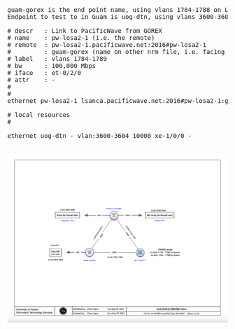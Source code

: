 
<pre>
guam-gorex is the end point name, using vlans 1784-1788 on LOSA2. 
Endpoint to test to in Guam is uog-dtn, using vlans 3600-3604.

# descr   : Link to PacificWave from GOREX
# name    : pw-losa2-1 (i.e. the remote)
# remote  : pw-losa2-1.pacificwave.net:2016#pw-losa2-1
#         : guam-gorex (name on other nrm file, i.e. facing us)
# label   : vlans 1784-1789
# bw      : 100,000 Mbps
# iface   : et-0/2/0
# attr    : -
#
#
ethernet pw-losa2-1 lsanca.pacificwave.net:2016#pw-losa2-1:guam-gorex(-in|-out) vlan:1784-1788 100000 et-0/0/2 -

# local resources
#

ethernet uog-dtn - vlan:3600-3604 10000 xe-1/0/0 -

</pre>
<img src="UH_GOREX.png">
